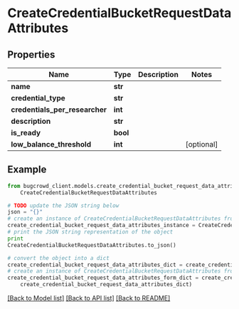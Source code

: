 # CreateCredentialBucketRequestDataAttributes


## Properties

Name | Type | Description | Notes
------------ | ------------- | ------------- | -------------
**name** | **str** |  | 
**credential_type** | **str** |  | 
**credentials_per_researcher** | **int** |  | 
**description** | **str** |  | 
**is_ready** | **bool** |  | 
**low_balance_threshold** | **int** |  | [optional] 

## Example

```python
from bugcrowd_client.models.create_credential_bucket_request_data_attributes import
    CreateCredentialBucketRequestDataAttributes

# TODO update the JSON string below
json = "{}"
# create an instance of CreateCredentialBucketRequestDataAttributes from a JSON string
create_credential_bucket_request_data_attributes_instance = CreateCredentialBucketRequestDataAttributes.from_json(json)
# print the JSON string representation of the object
print
CreateCredentialBucketRequestDataAttributes.to_json()

# convert the object into a dict
create_credential_bucket_request_data_attributes_dict = create_credential_bucket_request_data_attributes_instance.to_dict()
# create an instance of CreateCredentialBucketRequestDataAttributes from a dict
create_credential_bucket_request_data_attributes_form_dict = create_credential_bucket_request_data_attributes.from_dict(
    create_credential_bucket_request_data_attributes_dict)
```
[[Back to Model list]](../README.md#documentation-for-models) [[Back to API list]](../README.md#documentation-for-api-endpoints) [[Back to README]](../README.md)


